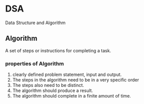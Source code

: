 # DSA
Data Structure and Algorithm


## Algorithm 
A set of steps or instructions for completing a task.

### properties of Algorithm
1. clearly defined problem statement, input and output.
2. The steps in the algorithm need to be in a very specific order 
3. The steps also need to be distinct.
4. The algorithm should produce a result.
5. The algorithm should complete in a finite amount of time.